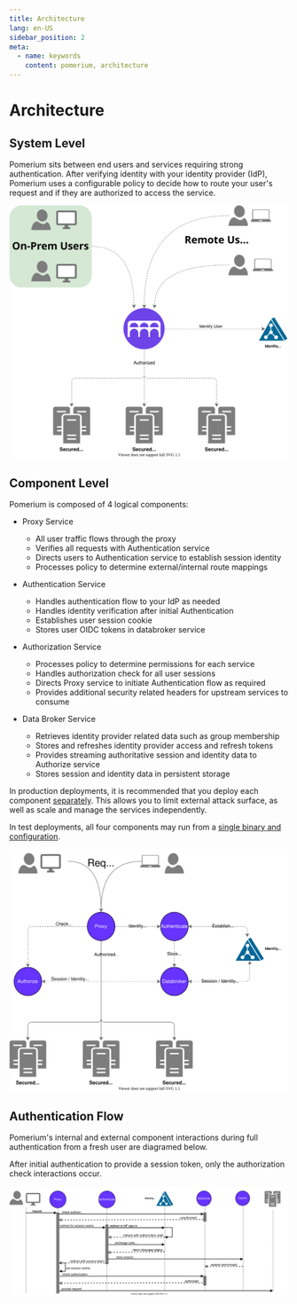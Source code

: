 ```yaml
---
title: Architecture
lang: en-US
sidebar_position: 2
meta:
  - name: keywords
    content: pomerium, architecture
---
```


# Architecture

## System Level

Pomerium sits between end users and services requiring strong authentication. After verifying identity with your identity provider (IdP), Pomerium uses a configurable policy to decide how to route your user's request and if they are authorized to access the service.

![pomerium architecture diagram](img/pomerium-system-context.svg)

## Component Level

Pomerium is composed of 4 logical components:

- Proxy Service

  - All user traffic flows through the proxy
  - Verifies all requests with Authentication service
  - Directs users to Authentication service to establish session identity
  - Processes policy to determine external/internal route mappings

- Authentication Service

  - Handles authentication flow to your IdP as needed
  - Handles identity verification after initial Authentication
  - Establishes user session cookie
  - Stores user OIDC tokens in databroker service

- Authorization Service

  - Processes policy to determine permissions for each service
  - Handles authorization check for all user sessions
  - Directs Proxy service to initiate Authentication flow as required
  - Provides additional security related headers for upstream services to consume

- Data Broker Service

  - Retrieves identity provider related data such as group membership
  - Stores and refreshes identity provider access and refresh tokens
  - Provides streaming authoritative session and identity data to Authorize service
  - Stores session and identity data in persistent storage

In production deployments, it is recommended that you deploy each component [separately](/reference/readme.md#service-mode). This allows you to limit external attack surface, as well as scale and manage the services independently.

In test deployments, all four components may run from a [single binary and configuration](/reference/readme.md#all-in-one-vs-split-service-mode).

![pomerium architecture diagram](img/pomerium-container-context.svg)

## Authentication Flow

Pomerium's internal and external component interactions during full authentication from a fresh user are diagramed below.

After initial authentication to provide a session token, only the authorization check interactions occur.

![pomerium architecture diagram](img/pomerium-auth-flow.svg)

